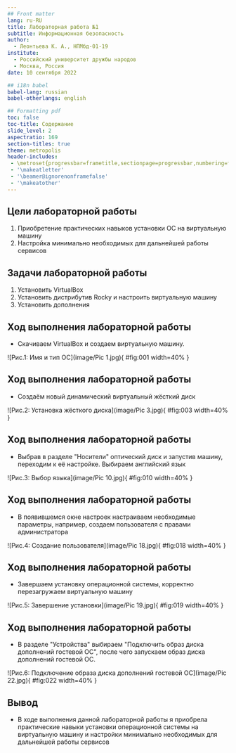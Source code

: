 ```yaml
---
## Front matter
lang: ru-RU
title: Лабораторная работа №1
subtitle: Информационная безопасность
author:
  - Леонтьева К. А., НПМбд-01-19
institute:
  - Российский университет дружбы народов
  - Москва, Россия
date: 10 сентября 2022

## i18n babel
babel-lang: russian
babel-otherlangs: english

## Formatting pdf
toc: false
toc-title: Содержание
slide_level: 2
aspectratio: 169
section-titles: true
theme: metropolis
header-includes:
 - \metroset{progressbar=frametitle,sectionpage=progressbar,numbering=fraction}
 - '\makeatletter'
 - '\beamer@ignorenonframefalse'
 - '\makeatother'
---
```


## Цели лабораторной работы

1) Приобретение практических навыков установки ОС на виртуальную машину
2) Настройка минимально необходимых для дальнейшей работы сервисов

## Задачи лабораторной работы
1) Установить VirtualBox
2) Установить дистрибутив Rocky и настроить виртуальную машину
3) Установить дополнения

## Ход выполнения лабораторной работы
- Скачиваем VirtualBox и создаем виртуальную машину.

![Рис.1: Имя и тип ОС](image/Pic 1.jpg){ #fig:001 width=40% }

## Ход выполнения лабораторной работы
- Создаём новый динамический виртуальный жёсткий диск

![Рис.2: Установка жёсткого диска](image/Pic 3.jpg){ #fig:003 width=40% }

## Ход выполнения лабораторной работы
- Выбрав в разделе "Носители" оптический диск и запустив машину, переходим к её настройке. Выбираем английский язык

![Рис.3: Выбор языка](image/Pic 10.jpg){ #fig:010 width=40% }

## Ход выполнения лабораторной работы
- В появившемся окне настроек настраиваем необходимые параметры, например, создаем пользователя с правами администратора

![Рис.4: Создание пользователя](image/Pic 18.jpg){ #fig:018 width=40% }

## Ход выполнения лабораторной работы
- Завершаем установку операционной системы, корректно перезагружаем виртуальную машину

![Рис.5: Завершение установки](image/Pic 19.jpg){ #fig:019 width=40% }

## Ход выполнения лабораторной работы
- В разделе "Устройства" выбираем "Подключить образ диска дополнений гостевой ОС",  после чего запускаем образ диска дополнений гостевой ОС.

![Рис.6: Подключение образа диска дополнений гостевой ОС](image/Pic 22.jpg){ #fig:022 width=40% }


## Вывод
- В ходе выполнения данной лабораторной работы я приобрела практические навыки установки операционной системы на виртуальную машину и настройки минимально необходимых для дальнейшей работы сервисов



